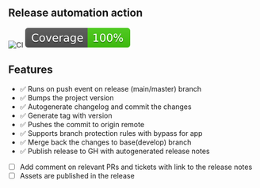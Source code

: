 ## Release automation action

![CI](https://github.com/talview/release-action/actions/workflows/ci.yml/badge.svg) [![Coverage](./badges/coverage.svg)](./badges/coverage.svg)

## Features

- ✅ Runs on push event on release (main/master) branch
- ✅ Bumps the project version
- ✅ Autogenerate changelog and commit the changes
- ✅ Generate tag with version
- ✅ Pushes the commit to origin remote
- ✅ Supports branch protection rules with bypass for app
- ✅ Merge back the changes to base(develop) branch
- ✅ Publish release to GH with autogenerated release notes
- [ ] Add comment on relevant PRs and tickets with link to the release notes
- [ ] Assets are published in the release

